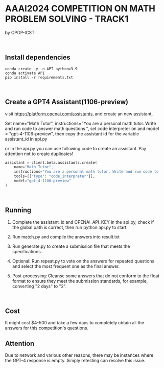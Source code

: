 # AAAI2024 COMPETITION ON MATH PROBLEM SOLVING - TRACK1

by CPDP-ICST

<br/>

## Install dependencies

```
conda create -y -n API python=3.9
conda activate API
pip install -r requirements.txt
```

<br/>

## Create a GPT4 Assistant(1106-preview)

visit https://platform.openai.com/assistants, and create an new assistant, 

Set name="Math Tutor", instructions="You are a personal math tutor. Write and run code to answer math questions.", set code interpreter on and model = "gpt-4-1106-preview", then copy the assistant id for the variable assistant_id in api.py

or in the api.py you can use following code to create an assistant. Pay attention not to create duplicates!

```python
assistant = client.beta.assistants.create(
    name="Math Tutor",
    instructions="You are a personal math tutor. Write and run code to answer math questions.",
    tools=[{"type": "code_interpreter"}],
    model="gpt-4-1106-preview"
)
```

<br/>

## Running

1. Complete the assistant_id and OPENAI_API_KEY in the api.py, check if the global path is correct, then run python api.py to start.
2. Run match.py and compile the answers into result.txt
3. Run generate.py to create a submission file that meets the specifications.
4. Optional: Run repeat.py to vote on the answers for repeated questions and select the most frequent one as the final answer.
5. Post-processing: Cleanse some answers that do not conform to the float format to ensure they meet the submission standards, for example, converting "2 days" to "2".
   
   <br/>

## Cost

It might cost $4-500 and take a few days to completely obtain all the answers for this competition's questions.

## Attention

Due to network and various other reasons, there may be instances where the GPT-4 response is empty. Simply retesting can resolve this issue.